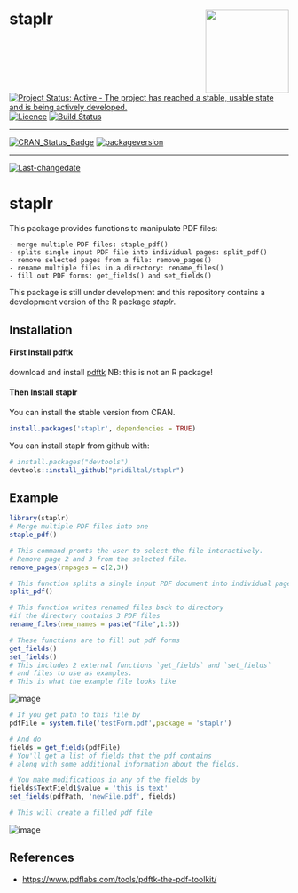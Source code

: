 
# staplr <img src="logo.png" align="right" height="150"/>

[![Project Status: Active - The project has reached a stable, usable
state and is being actively
developed.](http://www.repostatus.org/badges/latest/active.svg)](http://www.repostatus.org/#active)
[![Licence](https://img.shields.io/badge/licence-GPL--3-blue.svg)](https://www.gnu.org/licenses/gpl-3.0.en.html)
[![Build
Status](https://travis-ci.org/pridiltal/staplr.svg?branch=master)](https://travis-ci.org/pridiltal/staplr)

-----

[![CRAN\_Status\_Badge](http://www.r-pkg.org/badges/version/staplr)](https://cran.r-project.org/package=staplr)
[![packageversion](https://img.shields.io/badge/Package%20version-1.1.0-orange.svg?style=flat-square)](commits/master)

-----

[![Last-changedate](https://img.shields.io/badge/last%20change-2018--03--23-yellowgreen.svg)](/commits/master)

<!-- README.md is generated from README.Rmd. Please edit that file -->

# staplr

This package provides functions to manipulate PDF files:

    - merge multiple PDF files: staple_pdf()
    - splits single input PDF file into individual pages: split_pdf()
    - remove selected pages from a file: remove_pages()
    - rename multiple files in a directory: rename_files()
    - fill out PDF forms: get_fields() and set_fields()

This package is still under development and this repository contains a
development version of the R package *staplr*.

## Installation

#### First Install pdftk

download and install
[pdftk](https://www.pdflabs.com/tools/pdftk-the-pdf-toolkit/) NB: this
is not an R package\!

#### Then Install staplr

You can install the stable version from CRAN.

``` r
install.packages('staplr', dependencies = TRUE)
```

You can install staplr from github with:

``` r
# install.packages("devtools")
devtools::install_github("pridiltal/staplr")
```

## Example

``` r
library(staplr)
# Merge multiple PDF files into one
staple_pdf()

# This command promts the user to select the file interactively. 
# Remove page 2 and 3 from the selected file.
remove_pages(rmpages = c(2,3))

# This function splits a single input PDF document into individual pages
split_pdf()

# This function writes renamed files back to directory
#if the directory contains 3 PDF files
rename_files(new_names = paste("file",1:3))

# These functions are to fill out pdf forms
get_fields() 
set_fields()
# This includes 2 external functions `get_fields` and `set_fields` 
# and files to use as examples.
# This is what the example file looks like
```

![image](https://user-images.githubusercontent.com/6352379/37745585-bc7bb8e8-2d32-11e8-918c-e52a0a549118.png)

``` r
# If you get path to this file by
pdfFile = system.file('testForm.pdf',package = 'staplr')

# And do
fields = get_fields(pdfFile)
# You'll get a list of fields that the pdf contains 
# along with some additional information about the fields.

# You make modifications in any of the fields by
fields$TextField1$value = 'this is text'
set_fields(pdfPath, 'newFile.pdf', fields)

# This will create a filled pdf file
```

![image](https://user-images.githubusercontent.com/6352379/37745838-65986038-2d34-11e8-9d16-5d6514ef24ab.png)

## References

  - <https://www.pdflabs.com/tools/pdftk-the-pdf-toolkit/>
